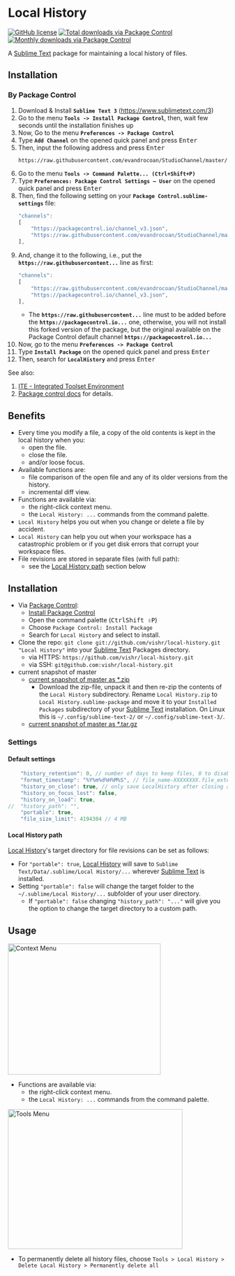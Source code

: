 # Local History

[![GitHub license](https://img.shields.io/github/license/vishr/local-history.svg?style=flat-square)](https://github.com/vishr/local-history/tree/master/LICENSE.md)
[![Total downloads via Package Control](https://img.shields.io/packagecontrol/dt/Local%20History.svg?style=flat-square)](https://packagecontrol.io/packages/Local%20History)
[![Monthly downloads via Package Control](https://img.shields.io/packagecontrol/dm/Local%20History.svg?style=flat-square)](https://packagecontrol.io/packages/Local%20History)


A [Sublime Text](https://www.sublimetext.com) package for maintaining a local history of files.


## Installation

### By Package Control

1. Download & Install **`Sublime Text 3`** (https://www.sublimetext.com/3)
1. Go to the menu **`Tools -> Install Package Control`**, then,
    wait few seconds until the installation finishes up
1. Now,
    Go to the menu **`Preferences -> Package Control`**
1. Type **`Add Channel`** on the opened quick panel and press <kbd>Enter</kbd>
1. Then,
    input the following address and press <kbd>Enter</kbd>
    ```
    https://raw.githubusercontent.com/evandrocoan/StudioChannel/master/channel.json
    ```
1. Go to the menu **`Tools -> Command Palette...
    (Ctrl+Shift+P)`**
1. Type **`Preferences:
    Package Control Settings – User`** on the opened quick panel and press <kbd>Enter</kbd>
1. Then,
    find the following setting on your **`Package Control.sublime-settings`** file:
    ```js
    "channels":
    [
        "https://packagecontrol.io/channel_v3.json",
        "https://raw.githubusercontent.com/evandrocoan/StudioChannel/master/channel.json",
    ],
    ```
1. And,
    change it to the following, i.e.,
    put the **`https://raw.githubusercontent...`** line as first:
    ```js
    "channels":
    [
        "https://raw.githubusercontent.com/evandrocoan/StudioChannel/master/channel.json",
        "https://packagecontrol.io/channel_v3.json",
    ],
    ```
    * The **`https://raw.githubusercontent...`** line must to be added before the **`https://packagecontrol.io...`** one, otherwise,
      you will not install this forked version of the package,
      but the original available on the Package Control default channel **`https://packagecontrol.io...`**
1. Now,
    go to the menu **`Preferences -> Package Control`**
1. Type **`Install Package`** on the opened quick panel and press <kbd>Enter</kbd>
1. Then,
    search for **`LocalHistory`** and press <kbd>Enter</kbd>

See also:

1. [ITE - Integrated Toolset Environment](https://github.com/evandrocoan/ITE)
1. [Package control docs](https://packagecontrol.io/docs/usage) for details.


## Benefits

* Every time you modify a file, a copy of the old contents is kept in the local history when you:
  * open the file.
  * close the file.
  * and/or loose focus.
* Available functions are:
  * file comparison of the open file and any of its older versions from the history.
  * incremental diff view.
* Functions are available via:
  * the right-click context menu.
  * the `Local History: ...` commands from the command palette.
* `Local History` helps you out when you change or delete a file by accident.
* `Local History` can help you out when your workspace has a catastrophic problem or if you get disk errors that corrupt your workspace files.
* File revisions are stored in separate files (with full path):
	* see the [Local History path](#local-history-path) section below

## Installation

* Via [Package Control](https://www.packagecontrol.io):
  * [Install Package Control](https://www.packagecontrol.io/installation)
  * Open the command palette (<kbd>Ctrl</kbd><kbd>Shift ⇧</kbd><kbd>P</kbd>)
  * Choose `Package Control: Install Package`
  * Search for `Local History` and select to install.
* Clone the repo: `git clone git://github.com/vishr/local-history.git "Local History"` into your [Sublime Text](https://www.sublimetext.com) Packages directory.
  * via HTTPS: `https://github.com/vishr/local-history.git`
  * via SSH: `git@github.com:vishr/local-history.git`
* current snapshot of master
  * [current snapshot of master as *.zip](https://github.com/vishr/local-history/archive/master.zip)
    * Download the zip-file, unpack it and then re-zip the contents of the `Local History` subdirectory. Rename `Local History.zip` to `Local History.sublime-package` and move it to your `Installed Packages` subdirectory of your [Sublime Text](https://www.sublimetext.com) installation. On Linux this is `~/.config/sublime-text-2/` or `~/.config/sublime-text-3/`.
  * [current snapshot of master as *.tar.gz](https://github.com/vishr/local-history/archive/master.tar.gz)

### Settings

#### Default settings

```js
    "history_retention": 0, // number of days to keep files, 0 to disable deletion
    "format_timestamp": "%Y%m%d%H%M%S", // file_name-XXXXXXXX.file_extension
    "history_on_close": true, // only save LocalHistory after closing a file, not when original was saved
    "history_on_focus_lost": false,
    "history_on_load": true,
//  "history_path": "",
    "portable": true,
    "file_size_limit": 4194304 // 4 MB
```

#### Local History path

[Local History](https://github.com/vishr/local-history)'s target directory for file revisions can be set as follows:

* For `"portable": true`, [Local History](https://github.com/vishr/local-history) will save to `Sublime Text/Data/.sublime/Local History/...` wherever [Sublime Text](https://www.sublimetext.com) is installed.
* Setting `"portable": false` will change the target folder to the `~/.sublime/Local History/...` subfolder of your user directory.
  * If `"portable": false` changing `"history_path": "..."` will give you the option to change the target directory to a custom path.

## Usage

<img src="https://raw.githubusercontent.com/vishr/local-history/master/docs/context-menu.png" alt="Context Menu" width="350" height="300">

* Functions are available via:
  * the right-click context menu.
  * the `Local History: ...` commands from the command palette.

<img src="https://raw.githubusercontent.com/vishr/local-history/master/docs/tools-menu.png" alt="Tools Menu" width="400" height="320">

* To permanently delete all history files, choose `Tools > Local History > Delete Local History > Permanently delete all`
